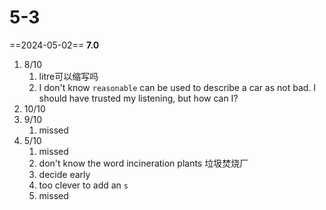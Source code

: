 # 5-3
==2024-05-02== **7.0**
1. 8/10
	1. litre可以缩写吗
	2. I don't know `reasonable` can be used to describe a car as not bad. I should have trusted my listening, but how can I?
3. 10/10
4. 9/10
	1. missed
5. 5/10
	1. missed
	2. don't know the word incineration plants 垃圾焚烧厂
	3. decide early
	4. too clever to add an `s`
	5. missed